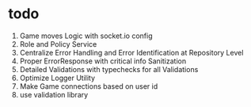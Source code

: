 # todo

1. Game moves Logic with socket.io config
2. Role and Policy Service
3. Centralize Error Handling and Error Identification at Repository Level
4. Proper ErrorResponse with critical info Sanitization
5. Detailed Validations with typechecks for all Validations
6. Optimize Logger Utility
7. Make Game connections based on user id
8. use validation library
